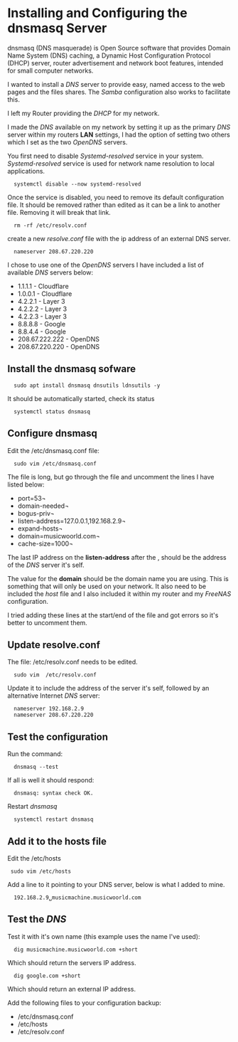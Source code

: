 # Installing and Configuring the dnsmasq Server

dnsmasq (DNS masquerade) is Open Source software that provides Domain Name System (DNS) caching, a Dynamic Host Configuration Protocol (DHCP) server, router advertisement and network boot features, intended for small computer networks.

I wanted to install a *DNS* server to provide easy, named access to the web pages and the files shares.  The *Samba* configuration also works to facilitate this. 

I left my Router providing the *DHCP* for my network.

I made the *DNS* available on my network by setting it up as the primary *DNS* server within my routers **LAN** settings, I had the option of setting two others which I set as the two *OpenDNS* servers.

You first need to disable *Systemd-resolved* service in your system. *Systemd-resolved* service is used for network name resolution to local applications.

      systemctl disable --now systemd-resolved

Once the service is disabled, you need to remove its default configuration file.  It should be removed rather than edited as it can be a link to another file. Removing it will break that link. 

      rm -rf /etc/resolv.conf

create a new *resolve.conf* file with the ip address of an external DNS server.

      nameserver 208.67.220.220

I chose to use one of the *OpenDNS* servers I have included a list of available *DNS* servers below:

* 1.1.1.1 - Cloudflare
* 1.0.0.1 - Cloudflare
* 4.2.2.1 - Layer 3
* 4.2.2.2 - Layer 3
* 4.2.2.3 - Layer 3
* 8.8.8.8 - Google
* 8.8.4.4 - Google
* 208.67.222.222 - OpenDNS
* 208.67.220.220 - OpenDNS

## Install the **dnsmasq** sofware

      sudo apt install dnsmasq dnsutils ldnsutils -y

It should be automatically started, check its status

      systemctl status dnsmasq

## Configure **dnsmasq**

Edit the /etc/dnsmasq.conf file:

      sudo vim /etc/dnsmasq.conf

The file is long, but go through the file and uncomment the lines I have listed below:

* port=53¬
* domain-needed¬
* bogus-priv¬
* listen-address=127.0.0.1,192.168.2.9¬
* expand-hosts¬
* domain=musicwoorld.com¬
* cache-size=1000¬

The last IP address on the **listen-address** after the , should be the address of the *DNS* server it's self.

The value for the **domain** should be the domain name you are using.  This is something that will only be used on your network.  It also need to be included the *host* file and I also included it within my router and my *FreeNAS* configuration.

I tried adding these lines at the start/end of the file and got errors so it's better to uncomment them.


## Update resolve.conf

The file: /etc/resolv.conf needs to be edited.

      sudo vim  /etc/resolv.conf

Update it to include the address of the server it's self, followed by an alternative Internet *DNS* server:

      nameserver 192.168.2.9
      nameserver 208.67.220.220

## Test the configuration

Run the command:

      dnsmasq --test

If all is well it should respond:

      dnsmasq: syntax check OK.

Restart *dnsmasq*

      systemctl restart dnsmasq

## Add it to the hosts file

Edit the /etc/hosts

     sudo vim /etc/hosts

Add a line to it pointing to your DNS server, below is what I added to mine.

      192.168.2.9␣musicmachine.musicwoorld.com

## Test the *DNS*

Test it with it's own name (this example uses the name I've used):

      dig musicmachine.musicwoorld.com +short

Which should return the servers IP address.

      dig google.com +short

Which should return an external IP address.

Add the following files to your configuration backup:

* /etc/dnsmasq.conf
* /etc/hosts
* /etc/resolv.conf
